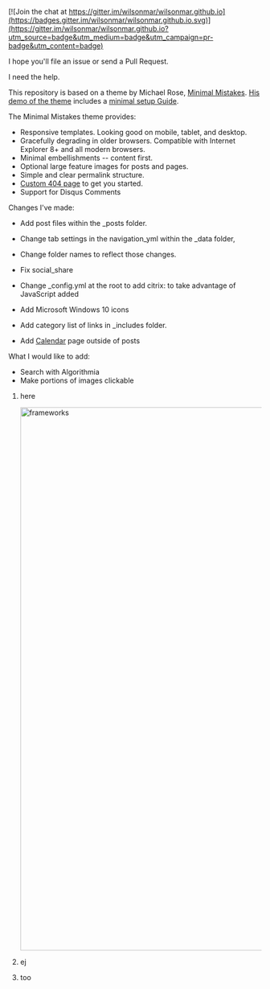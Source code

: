 
[![Join the chat at https://gitter.im/wilsonmar/wilsonmar.github.io](https://badges.gitter.im/wilsonmar/wilsonmar.github.io.svg)](https://gitter.im/wilsonmar/wilsonmar.github.io?utm_source=badge&utm_medium=badge&utm_campaign=pr-badge&utm_content=badge)

I hope you'll file an issue or send a Pull Request. 

I need the help.

This repository is based on a theme by Michael Rose,
[Minimal Mistakes](http://mmistakes.github.io/minimal-mistakes).
[His demo of the theme](http://mmistakes.github.io/minimal-mistakes/)
includes a [minimal setup Guide](http://mmistakes.github.io/minimal-mistakes/theme-setup/).

The Minimal Mistakes theme provides:

* Responsive templates. Looking good on mobile, tablet, and desktop.
* Gracefully degrading in older browsers. Compatible with Internet Explorer 8+ and all modern browsers.
* Minimal embellishments -- content first.
* Optional large feature images for posts and pages.
* Simple and clear permalink structure.
* [Custom 404 page](http://mmistakes.github.io/minimal-mistakes/404.html) to get you started.
* Support for Disqus Comments

Changes I've made:

* Add post files within the _posts folder.
* Change tab settings in the navigation_yml within the _data folder,
* Change folder names to reflect those changes.

* Fix social_share

* Change _config.yml at the root to add citrix: to take advantage of JavaScript added

* Add Microsoft Windows 10 icons
* Add category list of links in _includes folder.

* Add [Calendar](/calendar/) page outside of posts

What I would like to add:

* Search with Algorithmia
* Make portions of images clickable 

1. here

   <a target="_blank" href="https://user-images.githubusercontent.com/300046/32448300-902cf02e-c2dc-11e7-80fd-142c4fb53385.png"><img width="1081" alt="frameworks" src="https://user-images.githubusercontent.com/300046/32448300-902cf02e-c2dc-11e7-80fd-142c4fb53385.png"></a>

1. ej
1. too

